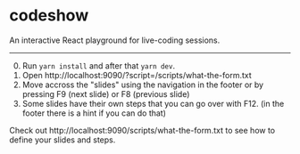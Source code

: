 # codeshow

An interactive React playground for live-coding sessions.

---

0. Run `yarn install` and after that `yarn dev`.
1. Open http://localhost:9090/?script=/scripts/what-the-form.txt
2. Move accross the "slides" using the navigation in the footer or by pressing F9 (next slide) or F8 (previous slide)
3. Some slides have their own steps that you can go over with F12. (in the footer there is a hint if you can do that)

Check out http://localhost:9090/scripts/what-the-form.txt to see how to define your slides and steps.
